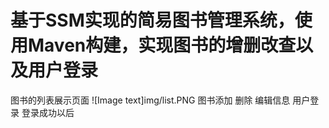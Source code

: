 # 基于SSM实现的简易图书管理系统，使用Maven构建，实现图书的增删改查以及用户登录
图书的列表展示页面
![Image text]img/list.PNG
图书添加
删除
编辑信息
用户登录
登录成功以后

